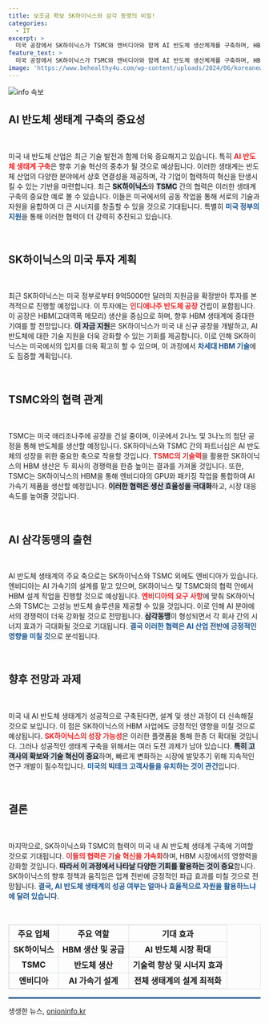 ```yaml
---
title: 보조금 확보 SK하이닉스와 삼각 동맹의 비밀!
categories:
  - IT
excerpt: >
  미국 공장에서 SK하이닉스가 TSMC와 엔비디아와 함께 AI 반도체 생산체계를 구축하며, HBM 시장에서의 영향력을 강화할 전망! 이 삼각동맹이 어떻게 미국 빅테크 고객을 유치할지 주목된다. 클릭해서 더 알아보세요!
feature_text: >
  미국 공장에서 SK하이닉스가 TSMC와 엔비디아와 함께 AI 반도체 생산체계를 구축하며, HBM 시장에서의 영향력을 강화할 전망! 이 삼각동맹이 어떻게 미국 빅테크 고객을 유치할지 주목된다. 클릭해서 더 알아보세요!
image: 'https://www.behealthy4u.com/wp-content/uploads/2024/06/koreanews.jpg'
---
```


<p><img src="https://www.behealthy4u.com/wp-content/uploads/2024/06/koreanews.jpg" alt="info 속보" /></p>

<h2 data-ke-size="size26">AI 반도체 생태계 구축의 중요성</h2>

<p data-ke-size="size16">&nbsp;</p>

<p>미국 내 반도체 산업은 최근 기술 발전과 함께 더욱 중요해지고 있습니다. 특히 <b><span style="color: #ee2323;">AI 반도체 생태계 구축</span></b>은 향후 기술 혁신의 중추가 될 것으로 예상됩니다. 이러한 생태계는 반도체 산업의 다양한 분야에서 상호 연결성을 제공하며, 각 기업이 협력하여 혁신을 탄생시킬 수 있는 기반을 마련합니다. 최근 <b><span style="background-color: #21538527;">SK하이닉스</span></b>와 <b><span style="background-color: #21538527;">TSMC</span></b> 간의 협력은 이러한 생태계 구축의 중요한 예로 볼 수 있습니다. 이들은 미국에서의 공동 작업을 통해 서로의 기술과 자원을 융합하여 더 큰 시너지를 창출할 수 있을 것으로 기대됩니다. 특별히 <b><span style="color: #1a5490;">미국 정부의 지원</span></b>을 통해 이러한 협력이 더 강력히 추진되고 있습니다.</p>

<p data-ke-size="size16">&nbsp;</p>

<h2 data-ke-size="size26">SK하이닉스의 미국 투자 계획</h2>

<p data-ke-size="size16">&nbsp;</p>

<p>최근 SK하이닉스는 미국 정부로부터 9억5000만 달러의 지원금을 확정받아 투자를 본격적으로 진행할 예정입니다. 이 투자에는 <b><span style="color: #ee2323;">인디애나주 반도체 공장</span></b> 건립이 포함됩니다. 이 공장은 HBM(고대역폭 메모리) 생산을 중심으로 하며, 향후 HBM 생태계에 중대한 기여를 할 전망입니다. <b><span style="background-color: #21538527;">이 자금 지원</span></b>은 SK하이닉스가 미국 내 신규 공장을 개발하고, AI 반도체에 대한 기술 지원을 더욱 강화할 수 있는 기회를 제공합니다. 이로 인해 SK하이닉스는 미국에서의 입지를 더욱 확고히 할 수 있으며, 이 과정에서 <b><span style="color: #1a5490;">차세대 HBM 기술</span></b>에도 집중할 계획입니다.</p>

<p data-ke-size="size16">&nbsp;</p>

<h2 data-ke-size="size26">TSMC와의 협력 관계</h2>

<p data-ke-size="size16">&nbsp;</p>

<p>TSMC는 미국 애리조나주에 공장을 건설 중이며, 이곳에서 2나노 및 3나노의 첨단 공정을 통해 반도체를 생산할 예정입니다. SK하이닉스와 TSMC 간의 파트너십은 AI 반도체의 성장을 위한 중요한 축으로 작용할 것입니다. <b><span style="color: #ee2323;">TSMC의 기술력</span></b>을 활용한 SK하이닉스의 HBM 생산은 두 회사의 경쟁력을 한층 높이는 결과를 가져올 것입니다. 또한, TSMC는 SK하이닉스의 HBM을 통해 엔비디아의 GPU와 패키징 작업을 통합하여 AI 가속기 제품을 생산할 예정입니다. <b><span style="background-color: #21538527;">이러한 협력은 생산 효율성을 극대화</span></b>하고, 시장 대응 속도를 높여줄 것입니다.</p>

<p data-ke-size="size16">&nbsp;</p>

<h2 data-ke-size="size26">AI 삼각동맹의 출현</h2>

<p data-ke-size="size16">&nbsp;</p>

<p>AI 반도체 생태계의 주요 축으로는 SK하이닉스와 TSMC 외에도 엔비디아가 있습니다. 엔비디아는 AI 가속기의 설계를 맡고 있으며, SK하이닉스 및 TSMC와의 협력 안에서 HBM 설계 작업을 진행할 것으로 예상됩니다. <b><span style="color: #ee2323;">엔비디아의 요구 사항</span></b>에 맞춰 SK하이닉스와 TSMC는 고성능 반도체 솔루션을 제공할 수 있을 것입니다. 이로 인해 AI 분야에서의 경쟁력이 더욱 강화될 것으로 전망됩니다. <b><span style="background-color: #21538527;">삼각동맹</span></b>이 형성되면서 각 회사 간의 시너지 효과가 극대화될 것으로 기대됩니다. <b><span style="color: #1a5490;">결국 이러한 협력은 AI 산업 전반에 긍정적인 영향을 미칠 것</span></b>으로 분석됩니다.</p>

<p data-ke-size="size16">&nbsp;</p>

<h2 data-ke-size="size26">향후 전망과 과제</h2>

<p data-ke-size="size16">&nbsp;</p>

<p>미국 내 AI 반도체 생태계가 성공적으로 구축된다면, 설계 및 생산 과정이 더 신속해질 것으로 보입니다. 이 점은 SK하이닉스의 HBM 사업에도 긍정적인 영향을 미칠 것으로 예상됩니다. <b><span style="color: #ee2323;">SK하이닉스의 성장 가능성</span></b>은 이러한 플랫폼을 통해 한층 더 확대될 것입니다. 그러나 성공적인 생태계 구축을 위해서는 여러 도전 과제가 남아 있습니다. <b><span style="background-color: #21538527;">특히 고객사의 확보와 기술 혁신이 중요</span></b>하며, 빠르게 변화하는 시장에 발맞추기 위해 지속적인 연구 개발이 필수적입니다. <b><span style="color: #1a5490;">미국의 빅테크 고객사들을 유치하는 것이 관건</span></b>입니다.</p>

<p data-ke-size="size16">&nbsp;</p>

<h2 data-ke-size="size26">결론</h2>

<p data-ke-size="size16">&nbsp;</p>

<p>마지막으로, SK하이닉스와 TSMC의 협력이 미국 내 AI 반도체 생태계 구축에 기여할 것으로 기대됩니다. <b><span style="color: #ee2323;">이들의 협력은 기술 혁신을 가속화</span></b>하며, HBM 시장에서의 영향력을 강화할 것입니다. <b><span style="background-color: #21538527;">따라서 이 과정에서 나타날 다양한 기회를 활용하는 것이 중요</span></b>합니다. SK하이닉스의 향후 정책과 움직임은 업계 전반에 긍정적인 파급 효과를 미칠 것으로 전망됩니다. <b><span style="color: #1a5490;">결국, AI 반도체 생태계의 성공 여부는 얼마나 효율적으로 자원을 활용하느냐에 달려 있습니다</span></b>.</p>

<p data-ke-size="size16">&nbsp;</p>

<table style="width: 100%; border-collapse: collapse; border: 1px solid #dee2e6;">
  <thead>
    <tr>
      <th style="text-align: center; border: 1px solid #dee2e6;">주요 업체</th>
      <th style="text-align: center; border: 1px solid #dee2e6;">주요 역할</th>
      <th style="text-align: center; border: 1px solid #dee2e6;">기대 효과</th>
    </tr>
  </thead>
  <tbody>
    <tr>
      <td style="text-align: center; border: 1px solid #dee2e6;"><b>SK하이닉스</b></td>
      <td style="text-align: center; border: 1px solid #dee2e6;"><b>HBM 생산 및 공급</b></td>
      <td style="text-align: center; border: 1px solid #dee2e6;"><b>AI 반도체 시장 확대</b></td>
    </tr>
    <tr>
      <td style="text-align: center; border: 1px solid #dee2e6;"><b>TSMC</b></td>
      <td style="text-align: center; border: 1px solid #dee2e6;"><b>반도체 생산</b></td>
      <td style="text-align: center; border: 1px solid #dee2e6;"><b>기술력 향상 및 시너지 효과</b></td>
    </tr>
    <tr>
      <td style="text-align: center; border: 1px solid #dee2e6;"><b>엔비디아</b></td>
      <td style="text-align: center; border: 1px solid #dee2e6;"><b>AI 가속기 설계</b></td>
      <td style="text-align: center; border: 1px solid #dee2e6;"><b>전체 생태계의 설계 최적화</b></td>
    </tr>
  </tbody>
</table>

<hr style="height: 3px; border: none; background-color: #1a5490;"/>
생생한 뉴스, <a href="https://onioninfo.kr" rel="dofollow">onioninfo.kr</a>


